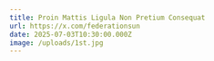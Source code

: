```yaml
---
title: Proin Mattis Ligula Non Pretium Consequat
url: https://x.com/federationsun
date: 2025-07-03T10:30:00.000Z
image: /uploads/1st.jpg
---
```

